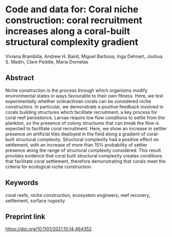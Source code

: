 # Code and data for: Coral niche construction: coral recruitment increases along a coral-built structural complexity gradient
Viviana Brambilla, Andrew H. Baird, Miguel Barbosa, Inga Dehnert, Joshua S. Madin, Clare Peddie, Maria Dornelas

## Abstract
Niche construction is the process through which organisms modify environmental states in ways favourable to their own fitness. Here, we test experimentally whether scleractinian corals can be considered niche constructors. In particular, we demonstrate a positive feedback involved in corals building structures which facilitate recruitment, a key process for coral reef persistence. Larvae require low flow conditions to settle from the plankton, so the presence of colony structures that can break the flow is expected to facilitate coral recruitment. Here, we show an increase in settler presence on artificial tiles deployed in the field along a gradient of coral-built structural complexity. Structural complexity had a positive effect on settlement, with an increase of more than 15% probability of settler presence along the range of structural complexity considered. This result provides evidence that coral built structural complexity creates conditions that facilitate coral settlement, therefore demonstrating that corals meet the criteria for ecological niche construction.

## Keywords
coral reefs, niche construction, ecosystem engineers, reef recovery, settlement, surface rugosity

## Preprint link
https://doi.org/10.1101/2021.10.14.464352

